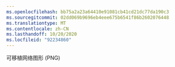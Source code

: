 ```yaml
---
ms.openlocfilehash: bb75a2a23a64410e91081cb41cd21dc77da190c3
ms.sourcegitcommit: 02dd069b9696eb4eee675b6541f86b2602076448
ms.translationtype: MT
ms.contentlocale: zh-CN
ms.lasthandoff: 10/20/2020
ms.locfileid: "92234860"
---
```

可移植网络图形 (PNG)